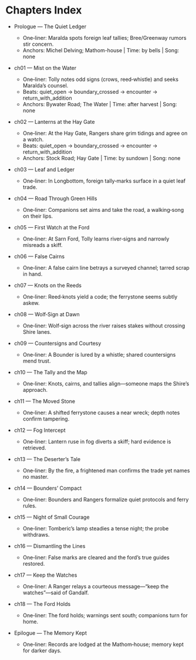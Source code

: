 # Chapters Index

- Prologue — The Quiet Ledger
  - One‑liner: Maralda spots foreign leaf tallies; Bree/Greenway rumors stir concern.
  - Anchors: Michel Delving; Mathom-house | Time: by bells | Song: none

- ch01 — Mist on the Water
  - One‑liner: Tolly notes odd signs (crows, reed‑whistle) and seeks Maralda’s counsel.
  - Beats: quiet_open → boundary_crossed → encounter → return_with_addition
  - Anchors: Bywater Road; The Water | Time: after harvest | Song: none

- ch02 — Lanterns at the Hay Gate
  - One‑liner: At the Hay Gate, Rangers share grim tidings and agree on a watch.
  - Beats: quiet_open → boundary_crossed → encounter → return_with_addition
  - Anchors: Stock Road; Hay Gate | Time: by sundown | Song: none

- ch03 — Leaf and Ledger
  - One‑liner: In Longbottom, foreign tally‑marks surface in a quiet leaf trade.

- ch04 — Road Through Green Hills
  - One‑liner: Companions set aims and take the road, a walking‑song on their lips.

- ch05 — First Watch at the Ford
  - One‑liner: At Sarn Ford, Tolly learns river‑signs and narrowly misreads a skiff.

- ch06 — False Cairns
  - One‑liner: A false cairn line betrays a surveyed channel; tarred scrap in hand.

- ch07 — Knots on the Reeds
  - One‑liner: Reed‑knots yield a code; the ferrystone seems subtly askew.

- ch08 — Wolf‑Sign at Dawn
  - One‑liner: Wolf‑sign across the river raises stakes without crossing Shire lanes.

- ch09 — Countersigns and Courtesy
  - One‑liner: A Bounder is lured by a whistle; shared countersigns mend trust.

- ch10 — The Tally and the Map
  - One‑liner: Knots, cairns, and tallies align—someone maps the Shire’s approach.

- ch11 — The Moved Stone
  - One‑liner: A shifted ferrystone causes a near wreck; depth notes confirm tampering.

- ch12 — Fog Intercept
  - One‑liner: Lantern ruse in fog diverts a skiff; hard evidence is retrieved.

- ch13 — The Deserter’s Tale
  - One‑liner: By the fire, a frightened man confirms the trade yet names no master.

- ch14 — Bounders’ Compact
  - One‑liner: Bounders and Rangers formalize quiet protocols and ferry rules.

- ch15 — Night of Small Courage
  - One‑liner: Tomberic’s lamp steadies a tense night; the probe withdraws.

- ch16 — Dismantling the Lines
  - One‑liner: False marks are cleared and the ford’s true guides restored.

- ch17 — Keep the Watches
  - One‑liner: A Ranger relays a courteous message—“keep the watches”—said of Gandalf.

- ch18 — The Ford Holds
  - One‑liner: The ford holds; warnings sent south; companions turn for home.

- Epilogue — The Memory Kept
  - One‑liner: Records are lodged at the Mathom‑house; memory kept for darker days.
